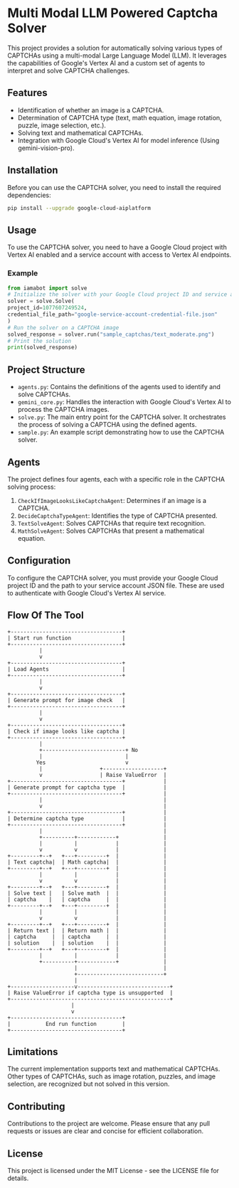 # Multi Modal LLM Powered Captcha Solver

This project provides a solution for automatically solving various types of CAPTCHAs using a multi-modal Large Language Model (LLM). It leverages the capabilities of Google's Vertex AI and a custom set of agents to interpret and solve CAPTCHA challenges.

## Features

- Identification of whether an image is a CAPTCHA.
- Determination of CAPTCHA type (text, math equation, image rotation, puzzle, image selection, etc.).
- Solving text and mathematical CAPTCHAs.
- Integration with Google Cloud's Vertex AI for model inference (Using gemini-vision-pro).

## Installation

Before you can use the CAPTCHA solver, you need to install the required dependencies:

```bash
pip install --upgrade google-cloud-aiplatform
```


## Usage

To use the CAPTCHA solver, you need to have a Google Cloud project with Vertex AI enabled and a service account with access to Vertex AI endpoints.

### Example
```python
from iamabot import solve
# Initialize the solver with your Google Cloud project ID and service account credentials
solver = solve.Solve(
project_id=1077607249524,
credential_file_path="google-service-account-credential-file.json"
)
# Run the solver on a CAPTCHA image
solved_response = solver.run("sample_captchas/text_moderate.png")
# Print the solution
print(solved_response)
```


## Project Structure

- `agents.py`: Contains the definitions of the agents used to identify and solve CAPTCHAs.
- `gemini_core.py`: Handles the interaction with Google Cloud's Vertex AI to process the CAPTCHA images.
- `solve.py`: The main entry point for the CAPTCHA solver. It orchestrates the process of solving a CAPTCHA using the defined agents.
- `sample.py`: An example script demonstrating how to use the CAPTCHA solver.

## Agents

The project defines four agents, each with a specific role in the CAPTCHA solving process:

1. `CheckIfImageLooksLikeCaptchaAgent`: Determines if an image is a CAPTCHA.
2. `DecideCaptchaTypeAgent`: Identifies the type of CAPTCHA presented.
3. `TextSolveAgent`: Solves CAPTCHAs that require text recognition.
4. `MathSolveAgent`: Solves CAPTCHAs that present a mathematical equation.

## Configuration

To configure the CAPTCHA solver, you must provide your Google Cloud project ID and the path to your service account JSON file. These are used to authenticate with Google Cloud's Vertex AI service.

## Flow Of The Tool

```
+-----------------------------------+
| Start run function                |
+-----------------------------------+
          |
          v
+-----------------------------------+
| Load Agents                       |
+-----------------------------------+
          |
          v
+-----------------------------------+
| Generate prompt for image check   |
+-----------------------------------+
          |
          v
+-----------------------------------+
| Check if image looks like captcha |
+-----------------------------------+
          |
          +--------------------------+ No
          |                          |
         Yes                         v
          |                  +-------------------+
          v                  | Raise ValueError  |
+-----------------------------------+            |
| Generate prompt for captcha type  |            |
+-----------------------------------+            |
          |                                      |
          v                                      |
+-----------------------------------+            |
| Determine captcha type            |            |
+-----------------------------------+            |
          |                                      |
          +----------+------------+              |
          |          |            |              |
          v          v            |              |
+---------+--+   +---+---------+  |              |
| Text captcha|  | Math captcha|  |              |
+---------+--+   +---+---------+  |              |
          |          |            |              |
          v          v            |              |
+---------+--+   +---+---------+  |              |
| Solve text |   | Solve math  |  |              |
| captcha    |   | captcha     |  |              |
+---------+--+   +---+---------+  |              |
          |          |            |              |
          v          v            |              |
+---------+--+   +---+---------+  |              |
| Return text |  | Return math |  |              |
| captcha     |  | captcha     |  |              |
| solution    |  | solution    |  |              |
+---------+--+   +---+---------+  |              |
          |          |            |              |
          +----------+------------+              |
                     |                           |
                     +---------------------------+
                     |
+--------------------v-----------------------------+
| Raise ValueError if captcha type is unsupported  |
+--------------------------------------------------+
                    |
                    v
+-----------------------------------+
|           End run function        |
+-----------------------------------+
```

## Limitations

The current implementation supports text and mathematical CAPTCHAs. Other types of CAPTCHAs, such as image rotation, puzzles, and image selection, are recognized but not solved in this version.

## Contributing

Contributions to the project are welcome. Please ensure that any pull requests or issues are clear and concise for efficient collaboration.

## License

This project is licensed under the MIT License - see the LICENSE file for details.